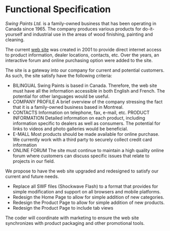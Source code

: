 Functional Specification
================
_Swing Paints Ltd._ is a family-owned business that has been operating in Canada since 1965. 
The company produces various products for do-it-yourself and industrial use in the areas of wood finishing, painting and cleaning.
 
The current [web site](www.swingpaints.com) was created in 2001 to provide direct internet access to product information, dealer locations, contacts, etc.  Over the years, an interactive forum and online purchasing option were added to the site.

The site is a gateway into our company for current and potential customers.  As such, the site satisfy have the following criteria:
* BILINGUAL  Swing Paints is based in Canada.  Therefore, the web site must have all the information accessible in both English and French.  The potential for other languages would be useful.
* COMPANY PROFILE  A brief overview of the company stressing the fact that it is a family-owned business based in Montreal.
* CONTACTS  Information on telephone, fax, e-mail, etc.
PRODUCT INFORMATION  Detailed information on each product, including information specific to dealers as well as consumers.  The potential for links to videos and photo galleries would be beneficial.
* E-MALL  Most products should be made available for online purchase.  We currently work with a third party to securely collect credit card information
* ONLINE FORUM  The site must continue to maintain a high quality online forum where customers can discuss specific issues that relate to projects in our field.

We propose to have the web site upgraded and redesigned to satisfy our current and future needs.
* Replace all SWF files (Shockwave Flash) to a format that provides for simple modification and support on all browsers and mobile platforms.
* Redesign the Home Page to allow for simple addition of new categories.
* Redesign the Product Page to allow for simple addition of new products.
* Redesign the Product Page to include tab views
 
The coder will coordinate with marketing to ensure the web site synchronizes with product packaging and other promotional tools.
